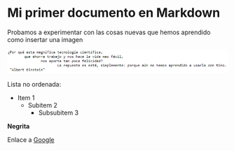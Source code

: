# Mi primer documento en Markdown

Probamos a experimentar con las cosas nuevas que hemos aprendido como insertar una imagen

![Frase_Einstein](img/frase_Einstein.PNG "Einstein dijo esto")

Lista no ordenada:

- Item 1
  - Subitem 2
    - Subsubitem 3

**Negrita**

Enlace a [Google](https://www.google.es/)
